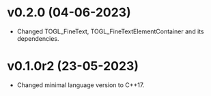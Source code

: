 # v0.2.0 (04-06-2023)
- Changed TOGL_FineText, TOGL_FineTextElementContainer and its dependencies.
# v0.1.0r2 (23-05-2023)
- Changed minimal language version to C++17.